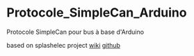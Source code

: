 # Protocole_SimpleCan_Arduino
Protocole  SimpleCan pour bus à base d'Arduino

based on splashelec project [wiki](http://wiki.splashelec.com/) [github](https://github.com/splashelec/splashelec) 

